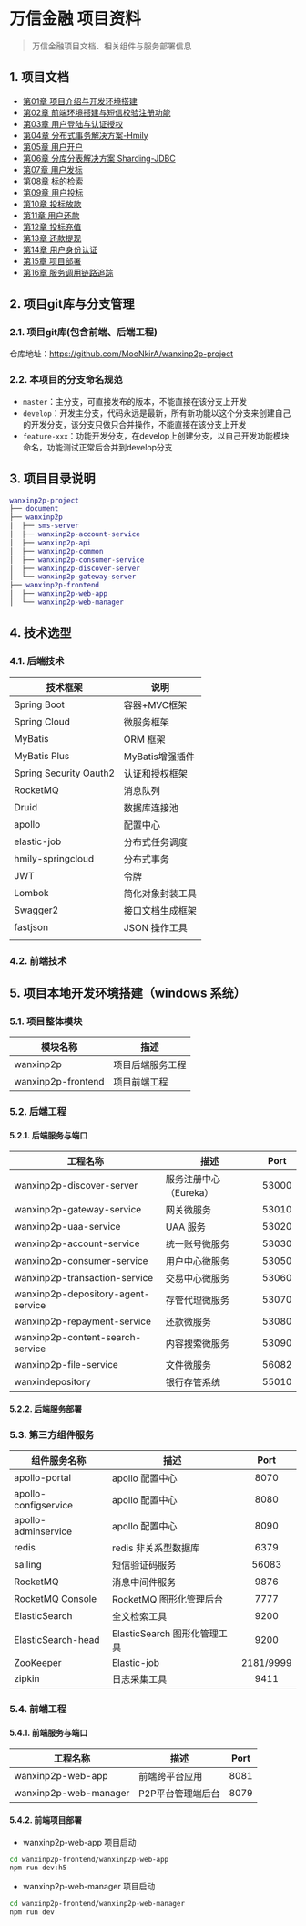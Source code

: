 # 万信金融 项目资料

> 万信金融项目文档、相关组件与服务部署信息

## 1. 项目文档

<ul class="docs">
  <li><a href="#/00-项目资料/07-万信金融/01-项目介绍与开发环境搭建">第01章 项目介绍与开发环境搭建</a></li>
  <li><a href="#/00-项目资料/07-万信金融/02-前端环境搭建与短信校验注册功能">第02章 前端环境搭建与短信校验注册功能</a></li>
  <li><a href="#/00-项目资料/07-万信金融/03-用户登陆与认证授权">第03章 用户登陆与认证授权</a></li>
  <li><a href="#/00-项目资料/07-万信金融/04-分布式事务解决方案-Hmily">第04章 分布式事务解决方案-Hmily</a></li>
  <li><a href="#/00-项目资料/07-万信金融/05-用户开户">第05章 用户开户</a></li>
  <li><a href="#/00-项目资料/07-万信金融/06-分库分表解决方案-Sharding-JDBC">第06章 分库分表解决方案 Sharding-JDBC</a></li>
  <li><a href="#/00-项目资料/07-万信金融/07-用户发标">第07章 用户发标</a></li>
  <li><a href="#/00-项目资料/07-万信金融/08-标的检索">第08章 标的检索</a></li>
  <li><a href="#/00-项目资料/07-万信金融/09-用户投标">第09章 用户投标</a></li>
  <li><a href="#/00-项目资料/07-万信金融/10-投标放款">第10章 投标放款</a></li>
  <li><a href="#/00-项目资料/07-万信金融/11-用户还款">第11章 用户还款</a></li>
  <li><a href="#/00-项目资料/07-万信金融/12-投标充值">第12章 投标充值</a></li>
  <li><a href="#/00-项目资料/07-万信金融/13-还款提现">第13章 还款提现</a></li>
  <li><a href="#/00-项目资料/07-万信金融/14-用户身份认证">第14章 用户身份认证</a></li>
  <li><a href="#/00-项目资料/07-万信金融/15-项目部署">第15章 项目部署</a></li>
  <li><a href="#/00-项目资料/07-万信金融/16-服务调用链路追踪">第16章 服务调用链路追踪</a></li>
</ul>

## 2. 项目git库与分支管理

### 2.1. 项目git库(包含前端、后端工程)

仓库地址：https://github.com/MooNkirA/wanxinp2p-project

### 2.2. 本项目的分支命名规范

- `master`：主分支，可直接发布的版本，不能直接在该分支上开发
- `develop`：开发主分支，代码永远是最新，所有新功能以这个分支来创建自己的开发分支，该分支只做只合并操作，不能直接在该分支上开发
- `feature-xxx`：功能开发分支，在develop上创建分支，以自己开发功能模块命名，功能测试正常后合并到develop分支

## 3. 项目目录说明

```lua
wanxinp2p-project 
├── document
├── wanxinp2p
│  ├── sms-server
│  ├── wanxinp2p-account-service
│  ├── wanxinp2p-api
│  ├── wanxinp2p-common
│  ├── wanxinp2p-consumer-service
│  ├── wanxinp2p-discover-server
│  └── wanxinp2p-gateway-server
├── wanxinp2p-frontend
│  ├── wanxinp2p-web-app
│  └── wanxinp2p-web-manager
```

## 4. 技术选型

### 4.1. 后端技术

|        技术框架         |      说明       |
| ---------------------- | --------------- |
| Spring Boot            | 容器+MVC框架     |
| Spring Cloud           | 微服务框架       |
| MyBatis                | ORM 框架        |
| MyBatis Plus           | MyBatis增强插件  |
| Spring Security Oauth2 | 认证和授权框架   |
| RocketMQ               | 消息队列         |
| Druid                  | 数据库连接池     |
| apollo                 | 配置中心         |
| elastic-job            | 分布式任务调度   |
| hmily-springcloud      | 分布式事务       |
| JWT                    | 令牌            |
| Lombok                 | 简化对象封装工具 |
| Swagger2               | 接口文档生成框架 |
| fastjson               | JSON 操作工具   |
|                        |                 |

### 4.2. 前端技术


## 5. 项目本地开发环境搭建（windows 系统）

### 5.1. 项目整体模块

|      模块名称       |      描述       |
| ------------------ | --------------- |
| wanxinp2p          | 项目后端服务工程 |
| wanxinp2p-frontend | 项目前端工程     |

### 5.2. 后端工程

#### 5.2.1. 后端服务与端口

|              工程名称               |         描述          | Port  |
| ---------------------------------- | --------------------- | :---: |
| wanxinp2p-discover-server          | 服务注册中心（Eureka） | 53000 |
| wanxinp2p-gateway-service          | 网关微服务             | 53010 |
| wanxinp2p-uaa-service              | UAA 服务              | 53020 |
| wanxinp2p-account-service          | 统一账号微服务         | 53030 |
| wanxinp2p-consumer-service         | 用户中心微服务         | 53050 |
| wanxinp2p-transaction-service      | 交易中心微服务         | 53060 |
| wanxinp2p-depository-agent-service | 存管代理微服务         | 53070 |
| wanxinp2p-repayment-service        | 还款微服务             | 53080 |
| wanxinp2p-content-search-service   | 内容搜索微服务         | 53090 |
| wanxinp2p-file-service             | 文件微服务             | 56082 |
| wanxindepository                   | 银行存管系统           | 55010 |

#### 5.2.2. 后端服务部署

### 5.3. 第三方组件服务

|     组件服务名称      |             描述             |   Port    |
| -------------------- | ---------------------------- | :-------: |
| apollo-portal        | apollo 配置中心              |   8070    |
| apollo-configservice | apollo 配置中心              |   8080    |
| apollo-adminservice  | apollo 配置中心              |   8090    |
| redis                | redis 非关系型数据库         |   6379    |
| sailing              | 短信验证码服务               |   56083   |
| RocketMQ             | 消息中间件服务               |   9876    |
| RocketMQ Console     | RocketMQ 图形化管理后台      |   7777    |
| ElasticSearch        | 全文检索工具                 |   9200    |
| ElasticSearch-head   | ElasticSearch 图形化管理工具 |   9200    |
| ZooKeeper            | Elastic-job                  | 2181/9999 |
| zipkin               | 日志采集工具                 |   9411    |

### 5.4. 前端工程

#### 5.4.1. 前端服务与端口

|        工程名称        |       描述       | Port |
| --------------------- | ---------------- | :--: |
| wanxinp2p-web-app     | 前端跨平台应用    | 8081 |
| wanxinp2p-web-manager | P2P平台管理端后台 | 8079 |

#### 5.4.2. 前端项目部署

- wanxinp2p-web-app 项目启动

```bash
cd wanxinp2p-frontend/wanxinp2p-web-app
npm run dev:h5
```

- wanxinp2p-web-manager 项目启动

```bash
cd wanxinp2p-frontend/wanxinp2p-web-manager
npm run dev
```




